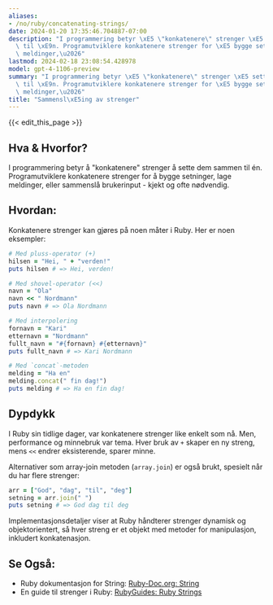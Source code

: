 ```yaml
---
aliases:
- /no/ruby/concatenating-strings/
date: 2024-01-20 17:35:46.704887-07:00
description: "I programmering betyr \xE5 \"konkatenere\" strenger \xE5 sette dem sammen\
  \ til \xE9n. Programutviklere konkatenere strenger for \xE5 bygge setninger, lage\
  \ meldinger,\u2026"
lastmod: 2024-02-18 23:08:54.428978
model: gpt-4-1106-preview
summary: "I programmering betyr \xE5 \"konkatenere\" strenger \xE5 sette dem sammen\
  \ til \xE9n. Programutviklere konkatenere strenger for \xE5 bygge setninger, lage\
  \ meldinger,\u2026"
title: "Sammensl\xE5ing av strenger"
---
```


{{< edit_this_page >}}

## Hva & Hvorfor?
I programmering betyr å "konkatenere" strenger å sette dem sammen til én. Programutviklere konkatenere strenger for å bygge setninger, lage meldinger, eller sammenslå brukerinput - kjekt og ofte nødvendig.

## Hvordan:
Konkatenere strenger kan gjøres på noen måter i Ruby. Her er noen eksempler:

```Ruby
# Med pluss-operator (+)
hilsen = "Hei, " + "verden!"
puts hilsen # => Hei, verden!

# Med shovel-operator (<<)
navn = "Ola"
navn << " Nordmann"
puts navn # => Ola Nordmann

# Med interpolering
fornavn = "Kari"
etternavn = "Nordmann"
fullt_navn = "#{fornavn} #{etternavn}"
puts fullt_navn # => Kari Nordmann

# Med `concat`-metoden
melding = "Ha en"
melding.concat(" fin dag!")
puts melding # => Ha en fin dag!
```

## Dypdykk
I Ruby sin tidlige dager, var konkatenere strenger like enkelt som nå. Men, performance og minnebruk var tema. Hver bruk av `+` skaper en ny streng, mens `<<` endrer eksisterende, sparer minne.

Alternativer som array-join metoden (`array.join`) er også brukt, spesielt når du har flere strenger:

```Ruby
arr = ["God", "dag", "til", "deg"]
setning = arr.join(" ")
puts setning # => God dag til deg
```

Implementasjonsdetaljer viser at Ruby håndterer strenger dynamisk og objektorientert, så hver streng er et objekt med metoder for manipulasjon, inkludert konkatenasjon.

## Se Også:
- Ruby dokumentasjon for String: [Ruby-Doc.org: String](https://ruby-doc.org/core-2.7.0/String.html)
- En guide til strenger i Ruby: [RubyGuides: Ruby Strings](https://www.rubyguides.com/2018/01/ruby-string-methods/)
